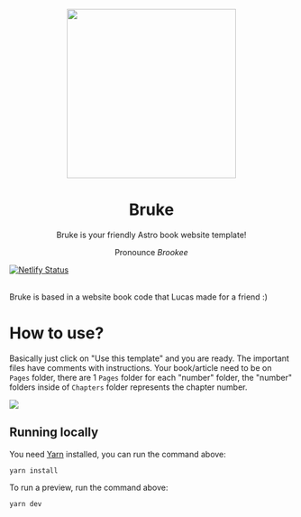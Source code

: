<div align="center">
<br />
<img src="https://cloud-5b5ip589w-hack-club-bot.vercel.app/0bruke_-_nice_colors_version_.svg" width="300">
<br />
<h1>Bruke</h1>
<p>Bruke is your friendly Astro book website template!</p>
<p>Pronounce <i>Brookee</i></p>
</div>

[![Netlify Status](https://api.netlify.com/api/v1/badges/6c4cffa9-79af-4fcd-a42d-8428b0334b82/deploy-status)](https://app.netlify.com/sites/glittery-marzipan-431909/deploys)

<br />
Bruke is based in a website book code that Lucas made for a friend :)


# How to use?

Basically just click on "Use this template" and you are ready. The important files have comments with instructions. Your book/article need to be on `Pages` folder, there are 1 `Pages` folder for each "number" folder, the "number" folders inside of `Chapters` folder represents the chapter number.

<img src="https://cloud-52vgubtus-hack-club-bot.vercel.app/0image.png">

## Running locally

You need [Yarn](https://yarnpkg.com/) installed, you can run the command above:

```
yarn install
```

To run a preview, run the command above:

```
yarn dev
```

